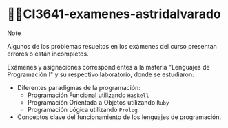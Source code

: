 # 👩‍🎓CI3641-examenes-astridalvarado
> [!NOTE]
> Algunos de los problemas resueltos en los exámenes del curso presentan errores o están incompletos.

Exámenes y asignaciones correspondientes a la materia "Lenguajes de Programación I" y su respectivo laboratorio, donde se estudiaron:
- Diferentes paradigmas de la programación:
  - Programación Funcional utilizando `Haskell`
  - Programación Orientada a Objetos utilizando `Ruby`
  - Programación Lógica utilizando `Prolog`
- Conceptos clave del funcionamiento de los lenguajes de programación.
